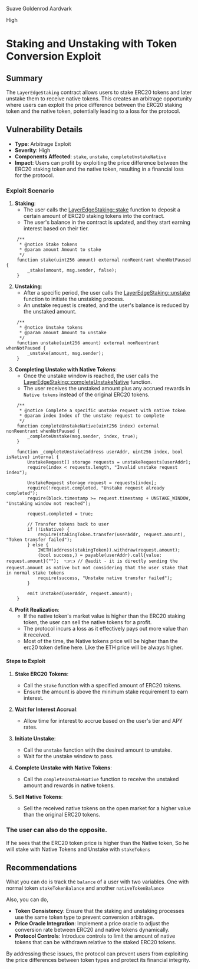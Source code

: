 Suave Goldenrod Aardvark

High

# Staking and Unstaking with Token Conversion Exploit

## Summary
The `LayerEdgeStaking` contract allows users to stake ERC20 tokens and later unstake them to receive native tokens. This creates an arbitrage opportunity where users can exploit the price difference between the ERC20 staking token and the native token, potentially leading to a loss for the protocol.

## Vulnerability Details
- **Type**: Arbitrage Exploit
- **Severity**: High
- **Components Affected**: `stake`, `unstake`, `completeUnstakeNative`
- **Impact**: Users can profit by exploiting the price difference between the ERC20 staking token and the native token, resulting in a financial loss for the protocol.

### Exploit Scenario

1. **Staking**:
   - The user calls the [LayerEdgeStaking::stake](https://github.com/sherlock-audit/2025-05-layeredge/blob/main/edgen-staking/src/stake/LayerEdgeStaking.sol#L161) function to deposit a certain amount of ERC20 staking tokens into the contract.
   - The user's balance in the contract is updated, and they start earning interest based on their tier.

```Solidity
    /**
     * @notice Stake tokens
     * @param amount Amount to stake
     */
    function stake(uint256 amount) external nonReentrant whenNotPaused {
        _stake(amount, msg.sender, false);
    }
```

2. **Unstaking**:
   - After a specific period, the user calls the [LayerEdgeStaking::unstake](https://github.com/sherlock-audit/2025-05-layeredge/blob/main/edgen-staking/src/stake/LayerEdgeStaking.sol#L176) function to initiate the unstaking process.
   - An unstake request is created, and the user's balance is reduced by the unstaked amount.

```Solidity
    /**
     * @notice Unstake tokens
     * @param amount Amount to unstake
     */
    function unstake(uint256 amount) external nonReentrant whenNotPaused {
        _unstake(amount, msg.sender);
    }
```

3. **Completing Unstake with Native Tokens**:
   - Once the unstake window is reached, the user calls the [LayerEdgeStaking::completeUnstakeNative](https://github.com/sherlock-audit/2025-05-layeredge/blob/main/edgen-staking/src/stake/LayerEdgeStaking.sol#L192) function.
   - The user receives the unstaked amount plus any accrued rewards in `Native tokens` instead of the original ERC20 tokens.

```Solidity
    /**
     * @notice Complete a specific unstake request with native token
     * @param index Index of the unstake request to complete
     */
    function completeUnstakeNative(uint256 index) external nonReentrant whenNotPaused {
        _completeUnstake(msg.sender, index, true);
    }

    function _completeUnstake(address userAddr, uint256 index, bool isNative) internal {
        UnstakeRequest[] storage requests = unstakeRequests[userAddr];
        require(index < requests.length, "Invalid unstake request index");

        UnstakeRequest storage request = requests[index];
        require(!request.completed, "Unstake request already completed");
        require(block.timestamp >= request.timestamp + UNSTAKE_WINDOW, "Unstaking window not reached");

        request.completed = true;

        // Transfer tokens back to user
        if (!isNative) {
            require(stakingToken.transfer(userAddr, request.amount), "Token transfer failed");
        } else {
            IWETH(address(stakingToken)).withdraw(request.amount);
            (bool success,) = payable(userAddr).call{value: request.amount}("");  👈👈 // @audit - it is directly sending the request.amount as native but not considering that the user stake that in normal stake tokens
            require(success, "Unstake native transfer failed");
        }

        emit Unstaked(userAddr, request.amount);
    }
```

4. **Profit Realization**:
   - If the native token's market value is higher than the ERC20 staking token, the user can sell the native tokens for a profit.
   - The protocol incurs a loss as it effectively pays out more value than it received.
   - Most of the time, the Native tokens price will be higher than the erc20 token define here. Like the ETH price will be always higher.

#### Steps to Exploit
1. **Stake ERC20 Tokens**:
   - Call the `stake` function with a specified amount of ERC20 tokens.
   - Ensure the amount is above the minimum stake requirement to earn interest.

2. **Wait for Interest Accrual**:
   - Allow time for interest to accrue based on the user's tier and APY rates.

3. **Initiate Unstake**:
   - Call the `unstake` function with the desired amount to unstake.
   - Wait for the unstake window to pass.

4. **Complete Unstake with Native Tokens**:
   - Call the `completeUnstakeNative` function to receive the unstaked amount and rewards in native tokens.

5. **Sell Native Tokens**:
   - Sell the received native tokens on the open market for a higher value than the original ERC20 tokens.

### The user can also do the opposite.
If he sees that the ERC20 token price is higher than the Native token, So he will stake with Native Tokens and Unstake with `stakeTokens`

## Recommendations

What you can do is track the `balance` of a user with two variables. One with normal token `stakeTokenBalance` and another `nativeTokenBalance`

Also, you can do,
- **Token Consistency**: Ensure that the staking and unstaking processes use the same token type to prevent conversion arbitrage.
- **Price Oracle Integration**: Implement a price oracle to adjust the conversion rate between ERC20 and native tokens dynamically.
- **Protocol Controls**: Introduce controls to limit the amount of native tokens that can be withdrawn relative to the staked ERC20 tokens.

By addressing these issues, the protocol can prevent users from exploiting the price differences between token types and protect its financial integrity.